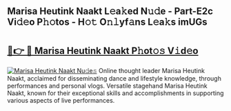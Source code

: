 ## Marisa Heutink Naakt L𝚎a𝚔ed N𝚞𝚍e - Part-E2c Vi𝚍𝚎o P𝚑𝚘tos - H𝚘𝚝 O𝚗𝚕yf𝚊ns L𝚎a𝚔s imUGs

# <h2><a href="http://kf70ttv.oniu.top/?m=Marisa+Heutink+Naakt">🔗👉 🔴 Marisa Heutink Naakt P𝚑ot𝚘𝚜 V𝚒d𝚎o</a></h2>

[![Marisa Heutink Naakt Nu𝚍e𝚜](https://i.imgur.com/0qMVB7G.gif)](http://kf70ttv.oniu.top/?m=Marisa+Heutink+Naakt)
Online thought leader Marisa Heutink Naakt, acclaimed for disseminating dance and lifestyle knowledge, through performances and personal vlogs. Versatile stagehand Marisa Heutink Naakt, known for their exceptional skills and accomplishments in supporting various aspects of live performances.  
